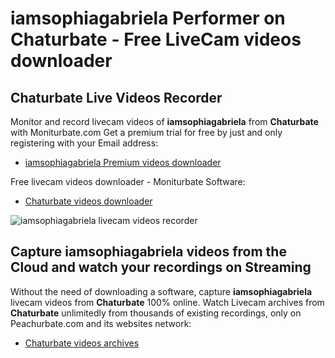 # iamsophiagabriela Performer on Chaturbate - Free LiveCam videos downloader

## Chaturbate Live Videos Recorder

Monitor and record livecam videos of **iamsophiagabriela** from **Chaturbate** with Moniturbate.com
Get a premium trial for free by just and only registering with your Email address:
* [iamsophiagabriela Premium videos downloader](https://moniturbate.com/request-demo-licence-key.html)

Free livecam videos downloader - Moniturbate Software:
* [Chaturbate videos downloader](https://moniturbate.com/moniturbate-download-software.html)

![iamsophiagabriela livecam videos recorder](https://peachurnet.com/templates/moniturbate-software.png)


## Capture iamsophiagabriela videos from the Cloud and watch your recordings on Streaming

Without the need of downloading a software, capture **iamsophiagabriela** livecam videos from **Chaturbate** 100% online.
Watch Livecam archives from **Chaturbate** unlimitedly from thousands of existing recordings, only on Peachurbate.com and its websites network:
* [Chaturbate videos archives](https://peachurnet.com/)